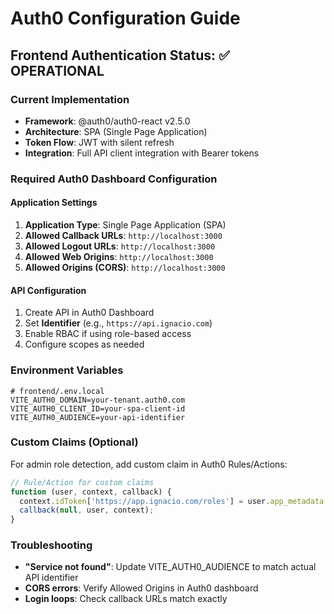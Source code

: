 # Auth0 Configuration Guide

## Frontend Authentication Status: ✅ OPERATIONAL

### Current Implementation
- **Framework**: @auth0/auth0-react v2.5.0
- **Architecture**: SPA (Single Page Application)
- **Token Flow**: JWT with silent refresh
- **Integration**: Full API client integration with Bearer tokens

### Required Auth0 Dashboard Configuration

#### Application Settings
1. **Application Type**: Single Page Application (SPA)
2. **Allowed Callback URLs**: `http://localhost:3000`
3. **Allowed Logout URLs**: `http://localhost:3000`
4. **Allowed Web Origins**: `http://localhost:3000`
5. **Allowed Origins (CORS)**: `http://localhost:3000`

#### API Configuration
1. Create API in Auth0 Dashboard
2. Set **Identifier** (e.g., `https://api.ignacio.com`)
3. Enable RBAC if using role-based access
4. Configure scopes as needed

### Environment Variables
```env
# frontend/.env.local
VITE_AUTH0_DOMAIN=your-tenant.auth0.com
VITE_AUTH0_CLIENT_ID=your-spa-client-id
VITE_AUTH0_AUDIENCE=your-api-identifier
```

### Custom Claims (Optional)
For admin role detection, add custom claim in Auth0 Rules/Actions:
```javascript
// Rule/Action for custom claims
function (user, context, callback) {
  context.idToken['https://app.ignacio.com/roles'] = user.app_metadata.roles;
  callback(null, user, context);
}
```

### Troubleshooting
- **"Service not found"**: Update VITE_AUTH0_AUDIENCE to match actual API identifier
- **CORS errors**: Verify Allowed Origins in Auth0 dashboard
- **Login loops**: Check callback URLs match exactly